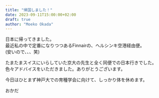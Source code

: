 ```yaml
---
title: "帰国しました！"
date: 2023-09-11T15:00:00+02:00
draft: true
author: "Moeko Okada"
---
```




日本に帰ってきました。  
最近私の中で定番になりつつあるFinnairの、ヘルシンキ空港経由便。  
(安いので、、、笑)  

たまたまスイスにいらしていた京大の先生と全く同便での日本行きでした。  
色々アドバイスをいただきました。ありがとうございます。  

今日はひとまず神戸大での育種学会に向けて、しっかり体を休めます。

おかだ